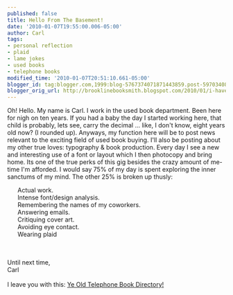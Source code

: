 ```yaml
---
published: false
title: Hello From The Basement!
date: '2010-01-07T19:55:00.006-05:00'
author: Carl
tags:
- personal reflection
- plaid
- lame jokes
- used books
- telephone books
modified_time: '2010-01-07T20:51:10.661-05:00'
blogger_id: tag:blogger.com,1999:blog-5767374071871443859.post-597034081388241366
blogger_orig_url: http://brooklinebooksmith.blogspot.com/2010/01/i-have-never-thrown-book-against-w.html
---
```


Oh! Hello. My name is Carl. I work in the used book department. Been here for nigh on ten years. If you had a baby the day I started working here, that child is probably, lets see, carry the decimal ...  like, I don't know, eight years old now? (I rounded up). Anyways, my function here will be to post news relevant to the exciting field of used book buying. I'll also be posting about my other true loves: typography & book production. Every day I see a new and interesting use of a font or layout which I then photocopy and bring home. Its one of the true perks of this gig besides the crazy amount of me-time I'm afforded.  I would say 75% of my day is spent exploring the inner sanctums of my mind. The other 25% is broken up thusly:<br /><ul>Actual work.<br />Intense font/design analysis.<br />Remembering the names of my coworkers.<br />Answering emails.<br />Critiquing cover art.<br />Avoiding eye contact.<br />Wearing plaid</ul><br /><br />Until next time,<br />Carl<br /><br />I leave you with this: <a href="http://www.oldtelephonebooks.com/">Ye Old Telephone Book Directory!</a>
